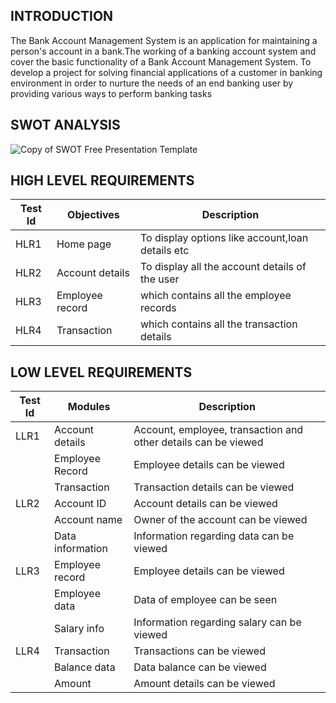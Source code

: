 ## INTRODUCTION
 The Bank Account Management System is an application for maintaining a person's account in a bank.The working of a banking account system and cover the basic functionality of a Bank Account Management System. To develop a project for solving financial applications of a customer in banking environment in order to nurture the needs of an end banking user by providing various ways to perform banking tasks

## SWOT ANALYSIS
![Copy of SWOT Free Presentation Template](https://user-images.githubusercontent.com/53256465/161677291-44650122-3a0f-4761-8cb9-5f14deb0325b.jpg)



## HIGH LEVEL REQUIREMENTS
|Test Id  | Objectives | Description |
|--|--|--|
| HLR1 |Home page| To display options like account,loan details etc|
| HLR2 |Account details| To display all the account details of the user|
| HLR3 |Employee record| which contains all the employee records|
| HLR4 |Transaction| which contains all the transaction details|

## LOW LEVEL REQUIREMENTS
|Test Id  | Modules | Description |
|--|--|--|
| LLR1 |Account details| Account, employee, transaction and other details can be viewed |
|       |Employee Record| Employee details can be viewed |                                   
|       |Transaction| Transaction details can be viewed  |     
| LLR2 |Account ID|Account details can be viewed|
|       |Account name|Owner of the account can be viewed  |
|       |Data information|  Information regarding data can be viewed  |     
| LLR3 |Employee record|Employee details can be viewed|                                |
|       |Employee data| Data of employee can be seen|
|      |Salary info|  Information regarding salary can be viewed|
| LLR4 |Transaction| Transactions can be viewed|
|      |Balance data|  Data balance can be viewed |
|      |Amount|  Amount details can be viewed  |


